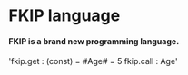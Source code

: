 # FKIP language
#### FKIP is a brand new programming language.
'fkip.get : (const) = #Age# = 5
fkip.call : Age'
